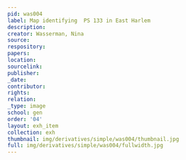 ```yaml
---
pid: was004
label: Map identifying  PS 133 in East Harlem
description:
creator: Wasserman, Nina
source:
respository:
papers:
location:
sourcelink:
publisher:
_date:
contributor:
rights:
relation:
_type: image
school: gen
order: '04'
layout: exh_item
collection: exh
thumbnail: img/derivatives/simple/was004/thumbnail.jpg
full: img/derivatives/simple/was004/fullwidth.jpg
---
```

